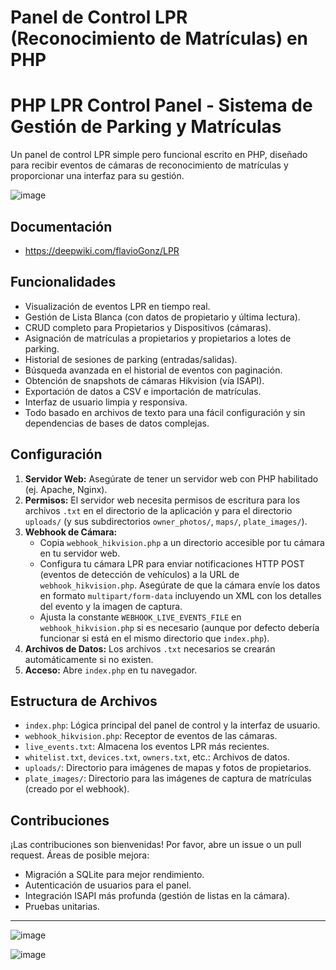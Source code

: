 # Panel de Control LPR (Reconocimiento de Matrículas) en PHP

# PHP LPR Control Panel - Sistema de Gestión de Parking y Matrículas

Un panel de control LPR simple pero funcional escrito en PHP, diseñado para recibir eventos de cámaras de reconocimiento de matrículas y proporcionar una interfaz para su gestión.

![image](https://github.com/user-attachments/assets/2568973d-d611-4c8a-9e81-d8578ffd33f5)

## Documentación
*   https://deepwiki.com/flavioGonz/LPR
  

## Funcionalidades

*   Visualización de eventos LPR en tiempo real.
*   Gestión de Lista Blanca (con datos de propietario y última lectura).
*   CRUD completo para Propietarios y Dispositivos (cámaras).
*   Asignación de matrículas a propietarios y propietarios a lotes de parking.
*   Historial de sesiones de parking (entradas/salidas).
*   Búsqueda avanzada en el historial de eventos con paginación.
*   Obtención de snapshots de cámaras Hikvision (vía ISAPI).
*   Exportación de datos a CSV e importación de matrículas.
*   Interfaz de usuario limpia y responsiva.
*   Todo basado en archivos de texto para una fácil configuración y sin dependencias de bases de datos complejas.

## Configuración

1.  **Servidor Web:** Asegúrate de tener un servidor web con PHP habilitado (ej. Apache, Nginx).
2.  **Permisos:** El servidor web necesita permisos de escritura para los archivos `.txt` en el directorio de la aplicación y para el directorio `uploads/` (y sus subdirectorios `owner_photos/`, `maps/`, `plate_images/`).
3.  **Webhook de Cámara:**
    *   Copia `webhook_hikvision.php` a un directorio accesible por tu cámara en tu servidor web.
    *   Configura tu cámara LPR para enviar notificaciones HTTP POST (eventos de detección de vehículos) a la URL de `webhook_hikvision.php`. Asegúrate de que la cámara envíe los datos en formato `multipart/form-data` incluyendo un XML con los detalles del evento y la imagen de captura.
    *   Ajusta la constante `WEBHOOK_LIVE_EVENTS_FILE` en `webhook_hikvision.php` si es necesario (aunque por defecto debería funcionar si está en el mismo directorio que `index.php`).
4.  **Archivos de Datos:** Los archivos `.txt` necesarios se crearán automáticamente si no existen.
5.  **Acceso:** Abre `index.php` en tu navegador.

## Estructura de Archivos

*   `index.php`: Lógica principal del panel de control y la interfaz de usuario.
*   `webhook_hikvision.php`: Receptor de eventos de las cámaras.
*   `live_events.txt`: Almacena los eventos LPR más recientes.
*   `whitelist.txt`, `devices.txt`, `owners.txt`, etc.: Archivos de datos.
*   `uploads/`: Directorio para imágenes de mapas y fotos de propietarios.
*   `plate_images/`: Directorio para las imágenes de captura de matrículas (creado por el webhook).

## Contribuciones

¡Las contribuciones son bienvenidas! Por favor, abre un issue o un pull request. Áreas de posible mejora:
*   Migración a SQLite para mejor rendimiento.
*   Autenticación de usuarios para el panel.
*   Integración ISAPI más profunda (gestión de listas en la cámara).
*   Pruebas unitarias.

---



![image](https://github.com/user-attachments/assets/e210619b-ecc7-47d6-85af-8c0f95d6e866)

![image](https://github.com/user-attachments/assets/7783a466-44d6-414e-bfaa-4debcbbd1bfb)
